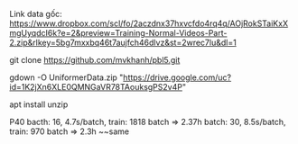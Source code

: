 Link data gốc:
https://www.dropbox.com/scl/fo/2aczdnx37hxvcfdo4rq4q/AOjRokSTaiKxXmgUyqdcI6k?e=2&preview=Training-Normal-Videos-Part-2.zip&rlkey=5bg7mxxbq46t7aujfch46dlvz&st=2wrec7lu&dl=1

git clone https://github.com/mvkhanh/pbl5.git

gdown -O UniformerData.zip "https://drive.google.com/uc?id=1K2jXn6XLE0QMNGaVR78TAouksgPS2v4P"

apt install unzip

P40 bacth: 16, 4.7s/batch, train: 1818 batch => 2.37h
    batch: 30, 8.5s/batch, train: 970 batch => 2.3h ~~same


